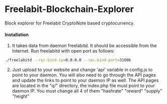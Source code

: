 # Freelabit-Blockchain-Explorer
Block explorer for Freelabit CryptoNote based cryptocurrency.

#### Installation

1) It takes data from daemon freelabitd. It should be accessible from the Internet. Run freelabitd with open port as follows:
```bash
./freelabitd --rpc-bind-ip=0.0.0.0 --rpc-bind-port=31006
```
2) Just upload to your website and change 'api' variable in config.js to point to your daemon. You will also need to go through the API pages and update the links to point to your daemon IP as well. The API pages are located in the "q/" directory, the index.php file must point to your daemon IP. You must change all 4 of them "hashrate" "reward" "supply" "height"
